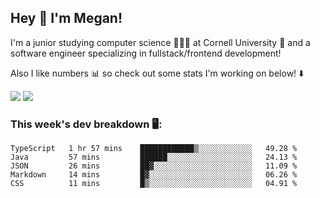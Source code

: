 ## Hey 👋 I'm Megan! 
I'm a junior studying computer science 👩🏻‍💻 at Cornell University 🐻 and a software engineer specializing in fullstack/frontend development!

Also I like numbers 📊 so check out some stats I'm working on below! ⬇️

<img src="https://github-readme-stats.vercel.app/api?username=meganyin13&show_icons=true&hide=stars&count_private=true" />

<img src="https://github-readme-stats.vercel.app/api/top-langs/?username=meganyin13&layout=compact&hide=Jupyter%20Notebook" />

### This week's dev breakdown 🖥:
<!--START_SECTION:waka-->
```text
TypeScript   1 hr 57 mins    ████████████▒░░░░░░░░░░░░   49.28 % 
Java         57 mins         ██████░░░░░░░░░░░░░░░░░░░   24.13 % 
JSON         26 mins         ██▓░░░░░░░░░░░░░░░░░░░░░░   11.09 % 
Markdown     14 mins         █▓░░░░░░░░░░░░░░░░░░░░░░░   06.26 % 
CSS          11 mins         █▒░░░░░░░░░░░░░░░░░░░░░░░   04.91 % 
```
<!--END_SECTION:waka-->